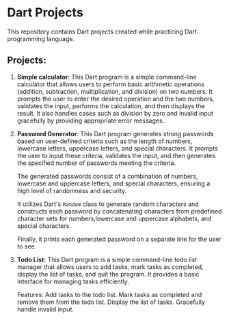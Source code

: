 # Dart Projects

This repository contains Dart projects created while practicing Dart programming language.

## Projects:

1. **Simple calculator**: This Dart program is a simple command-line calculator that allows users to perform basic 
    arithmetic operations (addition,
    subtraction, multiplication, and division) on two numbers. It prompts the user to enter the desired operation and the 
    two numbers, validates the input,
    performs the calculation, and then displays the result. It also handles cases such as division by zero and invalid input 
    gracefully by providing
    appropriate error messages..

2. **Password Generator**: This Dart program generates strong passwords based on user-defined criteria such as the length of 
    numbers, lowercase letters, uppercase letters, and special characters. It prompts the user to input these criteria, 
    validates the input, and then generates the specified number of passwords meeting
    the criteria.

    The generated passwords consist of a combination of numbers, lowercase and uppercase letters, and special characters, 
    ensuring a high level of randomness and security.

    It utilizes Dart's `Random` class to generate random characters and constructs each password by concatenating characters 
    from predefined character sets for numbers,lowercase and uppercase alphabets, and special characters.

   Finally, it prints each generated password on a separate line for the user to see.

3. **Todo List:** This Dart program is a simple command-line todo list manager that allows users to add tasks, mark tasks as 
    completed, display the list of tasks, and quit the program. It provides a basic interface for managing tasks efficiently.

    Features:
    Add tasks to the todo list.
    Mark tasks as completed and remove them from the todo list.
    Display the list of tasks.
    Gracefully handle invalid input.

